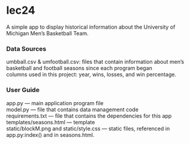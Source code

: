 # lec24
A simple app to display historical information about the University of Michigan Men’s Basketball Team.

### Data Sources
umbball.csv & umfootball.csv: files that contain information about men’s basketball and football seasons since each program began
<br> columns used in this project: year, wins, losses, and win percentage.

### User Guide
app.py — main application program file
<br> model.py — file that contains data management code
<br> requirements.txt — file that contains the dependencies for this app
<br> templates/seasons.html — template
<br> static/blockM.png and static/style.css — static files, referenced in app.py:index() and in seasons.html.
